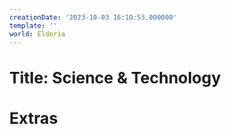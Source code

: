 ```yaml
---
creationDate: '2023-10-03 16:10:53.000000'
template: ''
world: Eldoria
---
```

# Title: Science & Technology



# Extras

